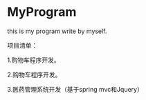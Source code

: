 # MyProgram

this is my program write by myself.

项目清单：

1.购物车程序开发。

2.购物车程序开发。

3.医药管理系统开发（基于spring mvc和Jquery）



